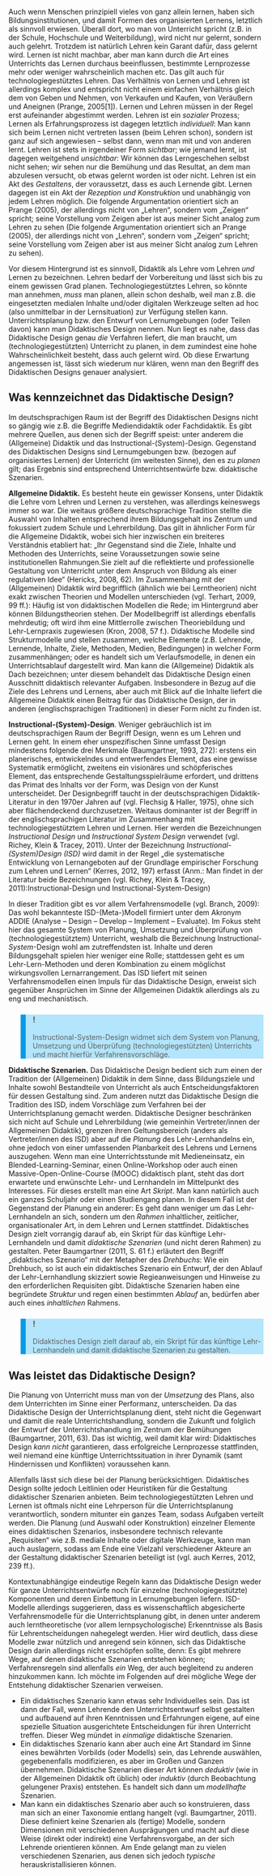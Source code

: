 <!-- filename: 02_Didaktisches_Design_-_vom_Lehren_zum_Lernen.md -->
<!-- title: Didaktisches Design – vom Lehren zum Lernen? -->

Auch wenn Menschen prinzipiell vieles von ganz allein lernen, haben sich Bildungsinstitutionen, und damit Formen des organisierten Lernens, letztlich als sinnvoll erwiesen. Überall dort, wo man von Unterricht spricht (z.B. in der Schule, Hochschule und Weiterbildung), wird nicht nur gelernt, sondern auch gelehrt. Trotzdem ist natürlich Lehren kein Garant dafür, dass gelernt wird. Lernen ist nicht machbar, aber man kann durch die Art eines Unterrichts das Lernen durchaus beeinflussen, bestimmte Lernprozesse mehr oder weniger wahrscheinlich machen etc. Das gilt auch für technologiegestütztes Lehren. Das Verhältnis von Lernen und Lehren ist allerdings komplex und entspricht nicht einem einfachen Verhältnis gleich dem von Geben und Nehmen, von Verkaufen und Kaufen, von Veräußern und Aneignen (Prange, 2005\[1]). Lernen und Lehren müssen in der Regel erst aufeinander abgestimmt werden. Lehren ist ein *sozialer* Prozess; Lernen als Erfahrungsprozess ist dagegen letztlich *individuell*: Man kann sich beim Lernen nicht vertreten lassen (beim Lehren schon), sondern ist ganz auf sich angewiesen – selbst dann, wenn man mit und von anderen lernt. Lehren ist stets in irgendeiner Form *sichtbar*; wie jemand lernt, ist dagegen weitgehend *unsichtbar*: Wir können das Lerngeschehen selbst nicht sehen; wir sehen nur die Bemühung und das Resultat, an dem man abzulesen versucht, ob etwas gelernt worden ist oder nicht. Lehren ist ein Akt des *Gestaltens*, der voraussetzt, dass es auch Lernende gibt. Lernen dagegen ist ein Akt der *Rezeption und Konstruktion* und unabhängig von jedem Lehren möglich. Die folgende Argumentation orientiert sich an Prange (2005), der allerdings nicht von „Lehren“, sondern vom „Zeigen“ spricht; seine Vorstellung vom Zeigen aber ist aus meiner Sicht analog zum Lehren zu sehen (Die folgende Argumentation orientiert sich an Prange (2005), der allerdings nicht von „Lehren“, sondern vom „Zeigen“ spricht; seine Vorstellung vom Zeigen aber ist aus meiner Sicht analog zum Lehren zu sehen).

Vor diesem Hintergrund ist es sinnvoll, Didaktik als Lehre vom Lehren *und* Lernen zu bezeichnen. Lehren bedarf der Vorbereitung und lässt sich bis zu einem gewissen Grad planen. Technologiegestütztes Lehren, so könnte man annehmen, *muss* man planen, allein schon deshalb, weil man z.B. die eingesetzten medialen Inhalte und/oder digitalen Werkzeuge selten ad hoc (also unmittelbar in der Lernsituation) zur Verfügung stellen kann. Unterrichtsplanung bzw. den Entwurf von Lernumgebungen (oder Teilen davon) kann man Didaktisches Design nennen. Nun liegt es nahe, dass das Didaktische Design genau *die* Verfahren liefert, die man braucht, um (technologiegestützten) Unterricht zu planen, in dem zumindest eine hohe Wahrscheinlichkeit besteht, dass auch gelernt wird. Ob diese Erwartung angemessen ist, lässt sich wiederum nur klären, wenn man den Begriff des Didaktischen Designs genauer analysiert.

## Was kennzeichnet das Didaktische Design?

Im deutschsprachigen Raum ist der Begriff des Didaktischen Designs nicht so gängig wie z.B. die Begriffe Mediendidaktik oder Fachdidaktik. Es gibt mehrere Quellen, aus denen sich der Begriff speist: unter anderem die (Allgemeine) Didaktik und das Instructional-(System)-Design. Gegenstand des Didaktischen Designs sind Lernumgebungen bzw. (bezogen auf organisiertes Lernen) der Unterricht (im weitesten Sinne), den es zu *planen* gilt; das Ergebnis sind entsprechend Unterrichtsentwürfe bzw. didaktische Szenarien.

**Allgemeine Didaktik.** Es besteht heute ein gewisser Konsens, unter Didaktik die Lehre vom Lehren und Lernen zu verstehen, was allerdings keineswegs immer so war. Die weitaus größere deutschsprachige Tradition stellte die Auswahl von Inhalten entsprechend ihrem Bildungsgehalt ins Zentrum und fokussiert zudem Schule und Lehrerbildung. Das gilt in ähnlicher Form für die Allgemeine Didaktik, wobei sich hier inzwischen ein breiteres Verständnis etabliert hat: „Ihr Gegenstand sind die Ziele, Inhalte und Methoden des Unterrichts, seine Voraussetzungen sowie seine institutionellen Rahmungen.Sie zielt auf die reflektierte und professionelle Gestaltung von Unterricht unter dem Anspruch von Bildung als einer regulativen Idee“ (Hericks, 2008, 62). Im Zusammenhang mit der (Allgemeinen) Didaktik wird begrifflich (ähnlich wie bei Lerntheorien) nicht exakt zwischen Theorien und Modellen unterschieden (vgl. Terhart, 2009, 99 ff.): Häufig ist von didaktischen Modellen die Rede; im Hintergrund aber können Bildungstheorien stehen. Der Modellbegriff ist allerdings ebenfalls mehrdeutig; oft wird ihm eine Mittlerrolle zwischen Theoriebildung und Lehr-Lernpraxis zugewiesen (Kron, 2008, 57 f.). Didaktische Modelle sind Strukturmodelle und stellen zusammen, welche Elemente (z.B. Lehrende, Lernende, Inhalte, Ziele, Methoden, Medien, Bedingungen) in welcher Form zusammenhängen; oder es handelt sich um Verlaufsmodelle, in denen ein Unterrichtsablauf dargestellt wird. Man kann die (Allgemeine) Didaktik als Dach bezeichnen; unter diesem behandelt das Didaktische Design einen Ausschnitt didaktisch relevanter Aufgaben. Insbesondere in Bezug auf die Ziele des Lehrens und Lernens, aber auch mit Blick auf die Inhalte liefert die Allgemeine Didaktik einen Beitrag für das Didaktische Design, der in anderen (englischsprachigen Traditionen) in dieser Form nicht zu finden ist.

**Instructional-(System)-Design**. Weniger gebräuchlich ist im deutschsprachigen Raum der Begriff Design, wenn es um Lehren und Lernen geht. In einem eher unspezifischen Sinne umfasst Design mindestens folgende drei Merkmale (Baumgartner, 1993, 272): erstens ein planerisches, entwickelndes und entwerfendes Element, das eine gewisse Systematik ermöglicht, zweitens ein visionäres und schöpferisches Element, das entsprechende Gestaltungsspielräume erfordert, und drittens das Primat des Inhalts vor der Form, was Design von der Kunst unterscheidet. Der Designbegriff taucht in der deutschsprachigen Didaktik-Literatur in den 1970er Jahren auf (vgl. Flechsig & Haller, 1975), ohne sich aber flächendeckend durchzusetzen. Weitaus dominanter ist der Begriff in der englischsprachigen Literatur im Zusammenhang mit technologiegestütztem Lehren und Lernen. Hier werden die Bezeichnungen *Instructional Design* und *Instructional System Design* verwendet (vgl. Richey, Klein & Tracey, 2011). Unter der Bezeichnung *Instructional-(System)Design (ISD)* wird damit in der Regel „die systematische Entwicklung von Lernangeboten auf der Grundlage empirischer Forschung zum Lehren und Lernen“ (Kerres, 2012, 197) erfasst (Anm.: Man findet in der Literatur beide Bezeichnungen (vgl. Richey, Klein & Tracey, 2011):Instructional-Design und Instructional-System-Design)

In dieser Tradition gibt es vor allem Verfahrensmodelle (vgl. Branch, 2009): Das wohl bekannteste ISD-(Meta-)Modell firmiert unter dem Akronym ADDIE (Analyse – Design – Develop – Implement – Evaluate). Im Fokus steht hier das gesamte System von Planung, Umsetzung und Überprüfung von (technologiegestütztem) Unterricht, weshalb die Bezeichnung Instructional-*System*-Design wohl am zutreffendsten ist. Inhalte und deren Bildungsgehalt spielen hier weniger eine Rolle; stattdessen geht es um Lehr-Lern-Methoden und deren Kombination zu einem möglichst wirkungsvollen Lernarrangement. Das ISD liefert mit seinen Verfahrensmodellen einen Impuls für das Didaktische Design, erweist sich gegenüber Ansprüchen im Sinne der Allgemeinen Didaktik allerdings als zu eng und mechanistisch.

<blockquote style="background: #B3E5FC; border-left: 10px solid #039BE5">

### !

Instructional-System-Design widmet sich dem System von Planung, Umsetzung und Überprüfung (technologiegestützten) Unterrichts und macht hierfür Verfahrensvorschläge.

</blockquote>

**Didaktische Szenarien.** Das Didaktische Design bedient sich zum einen der Tradition der (Allgemeinen) Didaktik in dem Sinne, dass Bildungsziele und Inhalte sowohl Bestandteile von Unterricht als auch Entscheidungsfaktoren für dessen Gestaltung sind. Zum anderen nutzt das Didaktische Design die Tradition des ISD, indem Vorschläge zum Verfahren bei der Unterrichtsplanung gemacht werden. Didaktische Designer beschränken sich nicht auf Schule und Lehrerbildung (wie gemeinhin Vertreter/innen der Allgemeinen Didaktik), grenzen ihren Geltungsbereich (anders als Vertreter/innen des ISD) aber auf die *Planung* des Lehr-Lernhandelns ein, ohne jedoch von einer umfassenden Planbarkeit des Lehrens und Lernens auszugehen. Wenn man eine Unterrichtsstunde mit Medieneinsatz, ein Blended-Learning-Seminar, einen Online-Workshop oder auch einen Massive-Open-Online-Course (MOOC) didaktisch plant, steht das dort erwartete und erwünschte Lehr- und Lernhandeln im Mittelpunkt des Interesses. Für dieses erstellt man eine Art *Skript*. Man kann natürlich auch ein ganzes Schuljahr oder einen Studiengang planen. In diesem Fall ist der Gegenstand der Planung ein anderer: Es geht dann weniger um das Lehr-Lernhandeln an sich, sondern um den *Rahmen* inhaltlicher, zeitlicher, organisationaler Art, in dem Lehren und Lernen stattfindet. Didaktisches Design zielt vorrangig darauf ab, ein Skript für das künftige Lehr-Lernhandeln und damit *didaktische Szenarien* (und nicht deren Rahmen) zu gestalten. Peter Baumgartner (2011, S. 61 f.) erläutert den Begriff „didaktisches Szenario“ mit der Metapher des *Drehbuchs*: Wie ein Drehbuch, so ist auch ein didaktisches Szenario ein Entwurf, der den Ablauf der Lehr-Lernhandlung skizziert sowie Regieanweisungen und Hinweise zu den erforderlichen Requisiten gibt. Didaktische Szenarien haben eine begründete *Struktur* und regen einen bestimmten *Ablauf* an, bedürfen aber auch eines *inhaltlichen* Rahmens.

<blockquote style="background: #B3E5FC; border-left: 10px solid #039BE5">

### !

Didaktisches Design zielt darauf ab, ein Skript für das künftige Lehr-Lernhandeln und damit didaktische Szenarien zu gestalten.

</blockquote>

## Was leistet das Didaktische Design?

Die Planung von Unterricht muss man von der *Umsetzung* des Plans, also dem Unterrichten im Sinne einer Performanz, unterscheiden. Da das Didaktische Design der Unterrichtsplanung dient, steht nicht die Gegenwart und damit die reale Unterrichtshandlung, sondern die Zukunft und folglich der Entwurf der Unterrichtshandlung im Zentrum der Bemühungen (Baumgartner, 2011, 63). Das ist wichtig, weil damit klar wird: Didaktisches Design *kann nicht* garantieren, dass erfolgreiche Lernprozesse stattfinden, weil niemand eine künftige Unterrichtssituation in ihrer Dynamik (samt Hindernissen und Konflikten) voraussehen kann.

Allenfalls lässt sich diese bei der Planung berücksichtigen. Didaktisches Design sollte jedoch Leitlinien oder Heuristiken für die Gestaltung didaktischer Szenarien anbieten. Beim technologiegestützten Lehren und Lernen ist oftmals nicht eine Lehrperson für die Unterrichtsplanung verantwortlich, sondern mitunter ein ganzes Team, sodass Aufgaben verteilt werden. Die Planung (und Auswahl oder Konstruktion) einzelner Elemente eines didaktischen Szenarios, insbesondere technisch relevante „Requisiten“ wie z.B. mediale Inhalte oder digitale Werkzeuge, kann man auch auslagern, sodass am Ende eine Vielzahl verschiedener Akteure an der Gestaltung didaktischer Szenarien beteiligt ist (vgl. auch Kerres, 2012, 239 ff.).

Kontextunabhängige eindeutige Regeln kann das Didaktische Design weder für ganze Unterrichtsentwürfe noch für einzelne (technologiegestützte) Komponenten und deren Einbettung in Lernumgebungen liefern. ISD-Modelle allerdings suggerieren, dass es wissenschaftlich abgesicherte Verfahrensmodelle für die Unterrichtsplanung gibt, in denen unter anderem auch lerntheoretische (vor allem lernpsychologische) Erkenntnisse als Basis für Lehrentscheidungen nahegelegt werden. Hier wird deutlich, dass diese Modelle zwar nützlich und anregend sein können, sich das Didaktische Design darin allerdings nicht erschöpfen sollte, denn: Es gibt mehrere Wege, auf denen didaktische Szenarien entstehen können; Verfahrensregeln sind allenfalls *ein* Weg, der auch begleitend zu anderen hinzukommen kann. Ich möchte im Folgenden auf drei mögliche Wege der Entstehung didaktischer Szenarien verweisen.

- Ein didaktisches Szenario kann etwas sehr Individuelles sein. Das ist dann der Fall, wenn Lehrende den Unterrichtsentwurf selbst gestalten und aufbauend auf ihren Kenntnissen und Erfahrungen eigene, auf eine spezielle Situation ausgerichtete Entscheidungen für ihren Unterricht treffen. Dieser Weg mündet in *einmalige* didaktische Szenarien.
- Ein didaktisches Szenario kann aber auch eine Art Standard im Sinne eines bewährten Vorbilds (oder Modells) sein, das Lehrende auswählen, gegebenenfalls modifizieren, es aber im Großen und Ganzen übernehmen. Didaktische Szenarien dieser Art können *deduktiv* (wie in der Allgemeinen Didaktik oft üblich) oder *induktiv* (durch Beobachtung gelungener Praxis) entstehen. Es handelt sich dann um *modellhafte* Szenarien.
- Man kann ein didaktisches Szenario aber auch so konstruieren, dass man sich an einer Taxonomie entlang hangelt (vgl. Baumgartner, 2011). Diese definiert keine Szenarien als (fertige) Modelle, sondern Dimensionen mit verschiedenen Ausprägungen und macht auf diese Weise (direkt oder indirekt) eine Verfahrensvorgabe, an der sich Lehrende orientieren können. Am Ende gelangt man zu vielen verschiedenen Szenarien, aus denen sich jedoch *typische* herauskristallisieren können.
